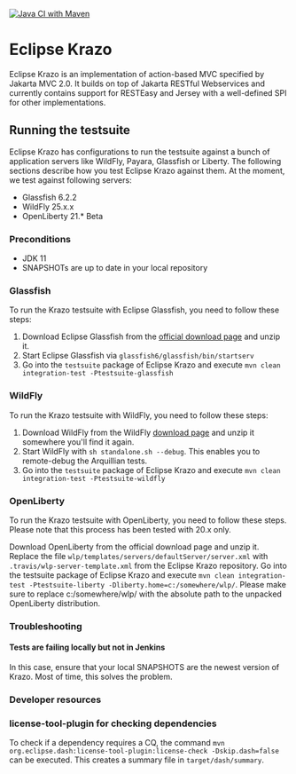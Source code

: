 [![Java CI with Maven](https://github.com/eclipse-ee4j/krazo/actions/workflows/main.yml/badge.svg)](https://github.com/eclipse-ee4j/krazo/actions/workflows/main.yml)

# Eclipse Krazo

Eclipse Krazo is an implementation of action-based MVC specified by Jakarta MVC 2.0. It builds on top of Jakarta RESTful Webservices 
and currently contains support for RESTEasy and Jersey with a well-defined SPI for other implementations.

## Running the testsuite

Eclipse Krazo has configurations to run the testsuite against a bunch of application servers like WildFly, Payara, Glassfish or Liberty.
The following sections describe how you test Eclipse Krazo against them. At the moment, we test against following servers:

- Glassfish 6.2.2
- WildFly 25.x.x
- OpenLiberty 21.* Beta

### Preconditions
- JDK 11
- SNAPSHOTs are up to date in your local repository

### Glassfish
To run the Krazo testsuite with Eclipse Glassfish, you need to follow these steps:

1. Download Eclipse Glassfish from the [official download page](https://glassfish.org/download) and unzip it.
2. Start Eclipse Glassfish via `glassfish6/glassfish/bin/startserv`
3. Go into the `testsuite` package of Eclipse Krazo and execute `mvn clean integration-test -Ptestsuite-glassfish`

### WildFly
To run the Krazo testsuite with WildFly, you need to follow these steps:

1. Download WildFly from the WildFly [download page](https://wildfly.org/downloads/) and unzip it somewhere you'll find it again.
2. Start WildFly with `sh standalone.sh --debug`. This enables you to remote-debug the Arquillian tests.
3. Go into the `testsuite` package of Eclipse Krazo and execute `mvn clean integration-test -Ptestsuite-wildfly`

### OpenLiberty
To run the Krazo testsuite with OpenLiberty, you need to follow these steps. Please note that this process has been tested with 20.x only.

Download OpenLiberty from the official download page and unzip it.
Replace the file `wlp/templates/servers/defaultServer/server.xml` with `.travis/wlp-server-template.xml` from the Eclipse Krazo repository.
Go into the testsuite package of Eclipse Krazo and execute `mvn clean integration-test -Ptestsuite-liberty -Dliberty.home=c:/somewhere/wlp/`. Please make sure to replace c:/somewhere/wlp/ with the absolute path to the unpacked OpenLiberty distribution.

### Troubleshooting

#### Tests are failing locally but not in Jenkins
In this case, ensure that your local SNAPSHOTS are the newest version of Krazo. Most of time, this solves the problem.

### Developer resources

### license-tool-plugin for checking dependencies

To check if a dependency requires a CQ, the command `mvn org.eclipse.dash:license-tool-plugin:license-check -Dskip.dash=false` can be executed. This creates a summary file in `target/dash/summary`.
